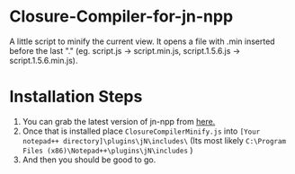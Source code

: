 # Closure-Compiler-for-jn-npp
A little script to minify the current view.
It opens a file with .min inserted before the last "." (eg. script.js -> script.min.js, script.1.5.6.js -> script.1.5.6.min.js).

# Installation Steps
1. You can grab the latest version of jn-npp from [here.](https://github.com/sieukrem/jn-npp-plugin/releases)
2. Once that is installed place `ClosureCompilerMinify.js` into `[Your notepad++ directory]\plugins\jN\includes\` (Its most likely `C:\Program Files (x86)\Notepad++\plugins\jN\includes` )
3. And then you should be good to go.
